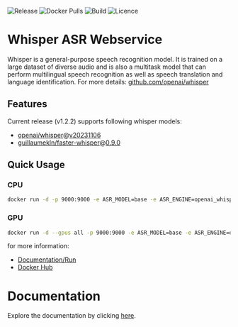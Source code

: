 ![Release](https://img.shields.io/github/v/release/ahmetoner/whisper-asr-webservice.svg)
![Docker Pulls](https://img.shields.io/docker/pulls/onerahmet/openai-whisper-asr-webservice.svg)
![Build](https://img.shields.io/github/actions/workflow/status/ahmetoner/whisper-asr-webservice/docker-publish.yml.svg)
![Licence](https://img.shields.io/github/license/ahmetoner/whisper-asr-webservice.svg)
# Whisper ASR Webservice

Whisper is a general-purpose speech recognition model. It is trained on a large dataset of diverse audio and is also a multitask model that can perform multilingual speech recognition as well as speech translation and language identification. For more details: [github.com/openai/whisper](https://github.com/openai/whisper/)

## Features
Current release (v1.2.2) supports following whisper models:

- [openai/whisper](https://github.com/openai/whisper)@[v20231106](https://github.com/openai/whisper/releases/tag/v20231106)
- [guillaumekln/faster-whisper](https://github.com/guillaumekln/faster-whisper)@[0.9.0](https://github.com/guillaumekln/faster-whisper/releases/tag/v0.9.0)


## Quick Usage

### CPU

```sh
docker run -d -p 9000:9000 -e ASR_MODEL=base -e ASR_ENGINE=openai_whisper onerahmet/openai-whisper-asr-webservice:latest
```

### GPU

```sh
docker run -d --gpus all -p 9000:9000 -e ASR_MODEL=base -e ASR_ENGINE=openai_whisper onerahmet/openai-whisper-asr-webservice:latest-gpu
```

for more information:

- [Documentation/Run](https://ahmetoner.github.io/whisper-asr-webservice/run)
- [Docker Hub](https://hub.docker.com/r/onerahmet/openai-whisper-asr-webservice)

# Documentation
Explore the documentation by clicking [here](https://ahmetoner.github.io/whisper-asr-webservice).
